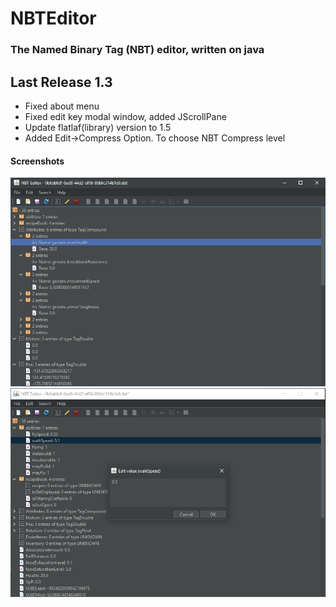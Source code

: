 # NBTEditor

### The Named Binary Tag (NBT) editor, written on java

## Last Release 1.3
+ Fixed about menu
+ Fixed edit key modal window, added JScrollPane
+ Update flatlaf(library) version to 1.5
+ Added Edit->Compress Option. To choose NBT Compress level


#### Screenshots
![](git_1.png)
![](git_2.png)
